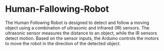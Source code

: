 # Human-Fallowing-Robot
The Human Following Robot is designed to detect and follow a moving object using a combination of ultrasonic and infrared (IR) sensors. The ultrasonic sensor measures the distance to an object, while the IR sensors detect motion. Based on the sensor inputs, the Arduino controls the motors to move the robot in the direction of the detected object.
